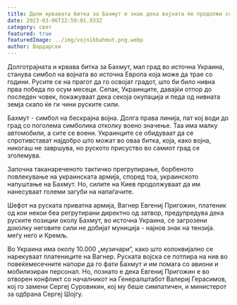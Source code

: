 ```yaml
---
title: Дали крвавата битка за Бахмут е знак дека војната ќе продолжи со години?
date: 2023-03-06T22:59:01.933Z
category: свет
featured: true
featuredImage: ../img/vojnikbahmut.png.webp
author: Вардарски
---
```


Долготрајната и крвава битка за Бахмут, мал град во источна Украина, станува симбол на војната во источна Европа која може да трае со години. Русите се на прагот да го освојат градот, што би било нивна прва победа по осум месеци. Сепак, Украинците, давајќи отпор до последен човек, покажуваат дека секоја окупација и педа од нивната земја скапо ќе ги чини руските сили.

Бахмут - симбол на бескрајна војна. Долга права линија, пат кој води до град со поголема симболика отколку воено значење. Таа има малку автомобили, а сите се воени. Украинците се обидуваат да се спротивстават најдобро што можат во оваа битка, која, како војна, никогаш не завршува, но руското присуство во самиот град се зголемува.

Започна таканареченото тактичко прегрупирање, борбеното повлекување на украинската армија, според тоа, украинското напуштање на Бахмут. Но, силите на Киев продолжуваат да им нанесуваат големи загуби на напаѓачите.

Шефот на руската приватна армија, Вагнер Евгениј Пригожин, платеник од кои некои беа регрутирани директно од затвор, предупредува дека руските позиции околу Бахмут, во источна Украина, се загрозени доколку неговите сили не добијат муниција - најнов знак на тензија. меѓу него и Кремљ.

Во Украина има околу 10.000 „музичари“, како што колоквијално се нарекуваат платениците на Вагнер. Руската војска се потпира на нив во повеќемесечните напори да го фати Бахмут и им помага со авиони и мобилизиран персонал. Но, познато е дека Евгениј Пригожин е во отворен конфликт со началникот на Генералштабот Валериј Герасимов, кој го замени Сергеј Суровикин, кој му беше симпатичен, и министерот за одбрана Сергеј Шојгу.
